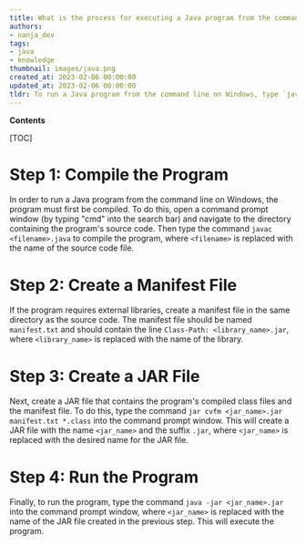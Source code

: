 ```yaml
---
title: What is the process for executing a Java program from the command line in windows?
authors:
- nanja_dev
tags:
- java
- knowledge
thumbnail: images/java.png
created_at: 2023-02-06 00:00:00
updated_at: 2023-02-06 00:00:00
tldr: To run a Java program from the command line on Windows, type `java <classname>` in the command prompt.
---
```


**Contents**

[TOC]

# Step 1: Compile the Program 

In order to run a Java program from the command line on Windows, the program must first be compiled. To do this, open a command prompt window (by typing "cmd" into the search bar) and navigate to the directory containing the program's source code. Then type the command `javac <filename>.java` to compile the program, where `<filename>` is replaced with the name of the source code file.

# Step 2: Create a Manifest File 

If the program requires external libraries, create a manifest file in the same directory as the source code. The manifest file should be named `manifest.txt` and should contain the line `Class-Path: <library_name>.jar`, where `<library_name>` is replaced with the name of the library.

# Step 3: Create a JAR File 

Next, create a JAR file that contains the program's compiled class files and the manifest file. To do this, type the command `jar cvfm <jar_name>.jar manifest.txt *.class` into the command prompt window. This will create a JAR file with the name `<jar_name>` and the suffix `.jar`, where `<jar_name>` is replaced with the desired name for the JAR file.

# Step 4: Run the Program 

Finally, to run the program, type the command `java -jar <jar_name>.jar` into the command prompt window, where `<jar_name>` is replaced with the name of the JAR file created in the previous step. This will execute the program.
